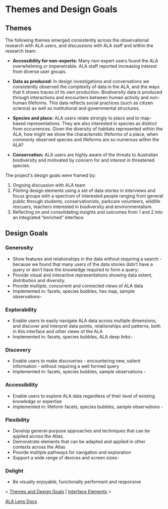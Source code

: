 # Themes and Design Goals

## Themes

The following themes emerged consistently across the observational research with ALA users, and discussions with ALA staff and within the research team:

- **Accessibility for non-experts:** Many non-expert users found the ALA overwhelming or impenetrable. ALA staff reported increasing interest from diverse user groups. 

- **Data as produced:** In design investigations and conversations we consistently observed the complexity of data in the ALA, and the ways that it shows traces of its own production. Biodiversity data is produced through interactions and encounters between human activity and non-human lifeforms. This data reflects social practices (such as citizen science) as well as institutional and governmental structures. 

- **Species and place:** ALA users relate strongly to place and to map-based representations. They are also interested in species as distinct from occurrences.
Given the diversity of habitats represented within the ALA, how might we show the characteristic lifeforms of a place, when commonly observed species and lifeforms are so numerous within the ALA?  

- **Conservation:** ALA users are highly aware of the threats to Australian biodiversity and motivated by concern for and interest in threatened species.


The project's design goals were framed by:
1. Ongoing discussion with ALA team
2. Piloting design elements using a set of data stories in interviews and focus groups with a spectrum of interested people ranging from general public through students, conservationists, parkcare volunteers, wildlife rescuers, teachers interested in biodiversity and environmentalism.
3. Reflecting on and consolidating insights and outcomes from 1 and 2 into an integrated “enriched” interface 


## Design Goals


### Generosity
- Show features and relationships in the data without requiring a search - because we found that many users of the data stories didn’t have a query or don’t have the knowledge required to form a query; 
- Provide visual and interactive representations showing data extent, distribution and diversity.
- Provide multiple, concurrent and connected views of ALA data
- Implemented in: facets, species bubbles, hex map, sample observations- 

### Explorability
- Enable users to easily navigate ALA data across multiple dimensions, and discover and interpret data points, relationships and patterns, both in this interface and other views of the ALA
- Implemented in: facets, species bubbles, ALA deep links- 

### Discovery
- Enable users to make discoveries - encountering new, salient information - without requiring a well formed query
- Implemented in: facets, species bubbles, sample observations  - 

### Accessibility
- Enable users to explore ALA data regardless of their level of existing knowledge or expertise
- Implemented in: lifeform facets, species bubbles, sample observations  - 

### Flexibility
- Develop general-purpose approaches and techniques that can be applied across the Atlas.
- Demonstrate elements that can be adapted and applied in other contexts across the Atlas
- Provide multiple pathways for navigation and exploration
- Support a wide range of devices and screen sizes- 

### Delight
- Be visually enjoyable, functionally performant and responsive 


< [Themes and Design Goals](themes-goals.md)  |  [Interface Elements](interface-elements.md) > 

[ALA Lens Docs](../README.md)


